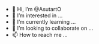 - 👋 Hi, I’m @AsutartO
- 👀 I’m interested in ...
- 🌱 I’m currently learning ...
- 💞️ I’m looking to collaborate on ...
- 📫 How to reach me ...

<!---
AsutartO/AsutartO is a ✨ special ✨ repository because its `README.md` (this file) appears on your GitHub profile.
You can click the Preview link to take a look at your changes.
--->
